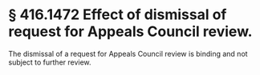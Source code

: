 # § 416.1472   Effect of dismissal of request for Appeals Council review.

The dismissal of a request for Appeals Council review is binding and not subject to further review.




